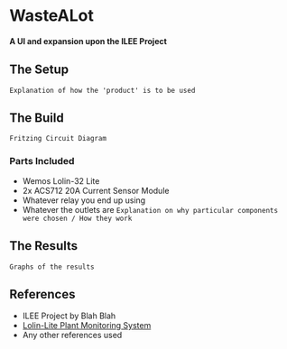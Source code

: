 # WasteALot
#### A UI and expansion upon the ILEE Project 
## The Setup
```Explanation of how the 'product' is to be used ```
## The Build
```Fritzing Circuit Diagram```
### Parts Included
* Wemos Lolin-32 Lite 
* 2x ACS712 20A Current Sensor Module 
* Whatever relay you end up using 
* Whatever the outlets are 
```Explanation on why particular components were chosen / How they work```
## The Results
```Graphs of the results```
## References
* ILEE Project by Blah Blah
* [Lolin-Lite Plant Monitoring System](https://maker.pro/esp8266/projects/plant-monitoring-system-tutorial-esp32-lolin32-lite-blynk)
* Any other references used 
